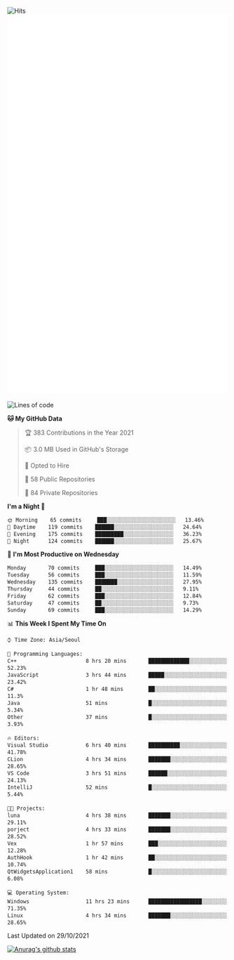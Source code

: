 ![Hits](https://hits.seeyoufarm.com/api/count/incr/badge.svg?url=https%3A%2F%2Fgithub.com%2Fkokose1234&count_bg=%2379C83D&title_bg=%23555555&icon=apple.svg&icon_color=%23E7E7E7&title=hits&edge_flat=false)
<br/>
![Metrics](https://github.com/kokose1234/kokose1234/blob/main/github-metrics.svg)

<!--START_SECTION:waka-->
![Lines of code](https://img.shields.io/badge/From%20Hello%20World%20I%27ve%20Written-11.7%20million%20lines%20of%20code-blue)

**🐱 My GitHub Data** 

> 🏆 383 Contributions in the Year 2021
 > 
> 📦 3.0 MB Used in GitHub's Storage 
 > 
> 💼 Opted to Hire
 > 
> 📜 58 Public Repositories 
 > 
> 🔑 84 Private Repositories  
 > 
**I'm a Night 🦉** 

```text
🌞 Morning    65 commits     ███░░░░░░░░░░░░░░░░░░░░░░   13.46% 
🌆 Daytime    119 commits    ██████░░░░░░░░░░░░░░░░░░░   24.64% 
🌃 Evening    175 commits    █████████░░░░░░░░░░░░░░░░   36.23% 
🌙 Night      124 commits    ██████░░░░░░░░░░░░░░░░░░░   25.67%

```
📅 **I'm Most Productive on Wednesday** 

```text
Monday       70 commits     ███░░░░░░░░░░░░░░░░░░░░░░   14.49% 
Tuesday      56 commits     ███░░░░░░░░░░░░░░░░░░░░░░   11.59% 
Wednesday    135 commits    ███████░░░░░░░░░░░░░░░░░░   27.95% 
Thursday     44 commits     ██░░░░░░░░░░░░░░░░░░░░░░░   9.11% 
Friday       62 commits     ███░░░░░░░░░░░░░░░░░░░░░░   12.84% 
Saturday     47 commits     ██░░░░░░░░░░░░░░░░░░░░░░░   9.73% 
Sunday       69 commits     ███░░░░░░░░░░░░░░░░░░░░░░   14.29%

```


📊 **This Week I Spent My Time On** 

```text
⌚︎ Time Zone: Asia/Seoul

💬 Programming Languages: 
C++                      8 hrs 20 mins       █████████████░░░░░░░░░░░░   52.23% 
JavaScript               3 hrs 44 mins       █████░░░░░░░░░░░░░░░░░░░░   23.42% 
C#                       1 hr 48 mins        ██░░░░░░░░░░░░░░░░░░░░░░░   11.3% 
Java                     51 mins             █░░░░░░░░░░░░░░░░░░░░░░░░   5.34% 
Other                    37 mins             █░░░░░░░░░░░░░░░░░░░░░░░░   3.93%

🔥 Editors: 
Visual Studio            6 hrs 40 mins       ██████████░░░░░░░░░░░░░░░   41.78% 
CLion                    4 hrs 34 mins       ███████░░░░░░░░░░░░░░░░░░   28.65% 
VS Code                  3 hrs 51 mins       ██████░░░░░░░░░░░░░░░░░░░   24.13% 
IntelliJ                 52 mins             █░░░░░░░░░░░░░░░░░░░░░░░░   5.44%

🐱‍💻 Projects: 
luna                     4 hrs 38 mins       ███████░░░░░░░░░░░░░░░░░░   29.11% 
porject                  4 hrs 33 mins       ███████░░░░░░░░░░░░░░░░░░   28.52% 
Vex                      1 hr 57 mins        ███░░░░░░░░░░░░░░░░░░░░░░   12.28% 
AuthHook                 1 hr 42 mins        ██░░░░░░░░░░░░░░░░░░░░░░░   10.74% 
QtWidgetsApplication1    58 mins             █░░░░░░░░░░░░░░░░░░░░░░░░   6.08%

💻 Operating System: 
Windows                  11 hrs 23 mins      █████████████████░░░░░░░░   71.35% 
Linux                    4 hrs 34 mins       ███████░░░░░░░░░░░░░░░░░░   28.65%

```


 Last Updated on 29/10/2021
<!--END_SECTION:waka-->

[![Anurag's github stats](https://github-readme-stats.vercel.app/api?username=kokose1234&theme=dracula)](https://github.com/anuraghazra/github-readme-stats)



	

